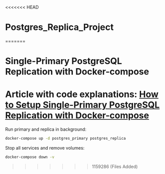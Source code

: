 <<<<<<< HEAD
# Postgres_Replica_Project
=======
# Single-Primary PostgreSQL Replication with Docker-compose
# Article with code explanations: [How to Setup Single-Primary PostgreSQL Replication with Docker-compose](https://medium.com/@eremeykin/how-to-setup-single-primary-postgresql-replication-with-docker-compose-98c48f233bbf)

Run primary and replica in background:
```bash
docker-compose up -d postgres_primary postgres_replica
```

Stop all services and remove volumes:
```bash
docker-compose down -v
```
>>>>>>> 1159286 (Files Added)
